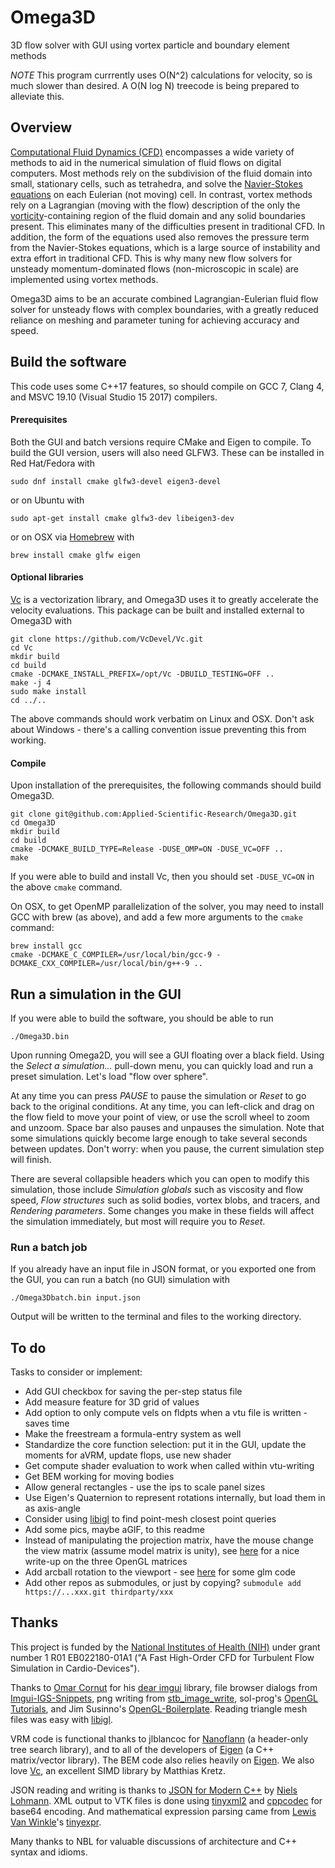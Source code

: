# Omega3D
3D flow solver with GUI using vortex particle and boundary element methods

*NOTE* This program currrently uses O(N^2) calculations for velocity, so is much slower than desired. A O(N log N) treecode is being prepared to alleviate this.


## Overview
[Computational Fluid Dynamics (CFD)](https://en.wikipedia.org/wiki/Computational_fluid_dynamics) encompasses a wide variety of methods to aid in the numerical simulation of fluid flows on digital computers. Most methods rely on the subdivision of the fluid domain into small, stationary cells, such as tetrahedra, and solve the [Navier-Stokes equations](https://en.wikipedia.org/wiki/Navier%E2%80%93Stokes_equations) on each Eulerian (not moving) cell. In contrast, vortex methods rely on a Lagrangian (moving with the flow) description of the only the [vorticity](https://en.wikipedia.org/wiki/Vorticity)-containing region of the fluid domain and any solid boundaries present. This eliminates many of the difficulties present in traditional CFD. In addition, the form of the equations used also removes the pressure term from the Navier-Stokes equations, which is a large source of instability and extra effort in traditional CFD. This is why many new flow solvers for unsteady momentum-dominated flows (non-microscopic in scale) are implemented using vortex methods.

Omega3D aims to be an accurate combined Lagrangian-Eulerian fluid flow solver for unsteady flows with complex boundaries, with a greatly reduced reliance on meshing and parameter tuning for achieving accuracy and speed.


## Build the software
This code uses some C++17 features, so should compile on GCC 7, Clang 4, and MSVC 19.10 (Visual Studio 15 2017) compilers.

#### Prerequisites
Both the GUI and batch versions require CMake and Eigen to compile. To build the GUI version, users will also need GLFW3. These can be installed in Red Hat/Fedora with

    sudo dnf install cmake glfw3-devel eigen3-devel

or on Ubuntu with

    sudo apt-get install cmake glfw3-dev libeigen3-dev

or on OSX via [Homebrew](https://docs.brew.sh/Installation) with

    brew install cmake glfw eigen

#### Optional libraries
[Vc](https://github.com/VcDevel/Vc) is a vectorization library, and Omega3D uses it to greatly accelerate the velocity evaluations. This package can be built and installed external to Omega3D with

    git clone https://github.com/VcDevel/Vc.git
    cd Vc
    mkdir build
    cd build
    cmake -DCMAKE_INSTALL_PREFIX=/opt/Vc -DBUILD_TESTING=OFF ..
    make -j 4
    sudo make install
    cd ../..

The above commands should work verbatim on Linux and OSX. Don't ask about Windows - there's a calling convention issue preventing this from working.

#### Compile
Upon installation of the prerequisites, the following commands should build Omega3D.

    git clone git@github.com:Applied-Scientific-Research/Omega3D.git
    cd Omega3D
    mkdir build
    cd build
    cmake -DCMAKE_BUILD_TYPE=Release -DUSE_OMP=ON -DUSE_VC=OFF ..
    make

If you were able to build and install Vc, then you should set `-DUSE_VC=ON` in the above `cmake` command.

On OSX, to get OpenMP parallelization of the solver, you may need to install GCC with brew (as above), and add a few more arguments to the `cmake` command:

    brew install gcc
    cmake -DCMAKE_C_COMPILER=/usr/local/bin/gcc-9 -DCMAKE_CXX_COMPILER=/usr/local/bin/g++-9 ..


## Run a simulation in the GUI
If you were able to build the software, you should be able to run

    ./Omega3D.bin

Upon running Omega2D, you will see a GUI floating over a black field. Using the *Select a simulation...* pull-down menu, you can quickly load and run a preset simulation. Let's load "flow over sphere".

At any time you can press *PAUSE* to pause the simulation or *Reset* to go back to the original conditions. At any time, you can left-click and drag on the flow field to move your point of view, or use the scroll wheel to zoom and unzoom. Space bar also pauses and unpauses the simulation. Note that some simulations quickly become large enough to take several seconds between updates. Don't worry: when you pause, the current simulation step will finish.

There are several collapsible headers which you can open to modify this simulation, those include *Simulation globals* such as viscosity and flow speed, *Flow structures* such as solid bodies, vortex blobs, and tracers, and *Rendering parameters*. Some changes you make in these fields will affect the simulation immediately, but most will require you to *Reset*.

### Run a batch job
If you already have an input file in JSON format, or you exported one from the GUI, you can run a batch (no GUI) simulation with

    ./Omega3Dbatch.bin input.json

Output will be written to the terminal and files to the working directory.


## To do
Tasks to consider or implement:

* Add GUI checkbox for saving the per-step status file
* Add measure feature for 3D grid of values
* Add option to only compute vels on fldpts when a vtu file is written - saves time
* Make the freestream a formula-entry system as well
* Standardize the core function selection: put it in the GUI, update the moments for aVRM, update flops, use new shader
* Get compute shader evaluation to work when called within vtu-writing
* Get BEM working for moving bodies
* Allow general rectangles - use the ips to scale panel sizes
* Use Eigen's Quaternion to represent rotations internally, but load them in as axis-angle
* Consider using [libigl](https://libigl.github.io/tutorial/#closest-points) to find point-mesh closest point queries
* Add some pics, maybe aGIF, to this readme
* Instead of manipulating the projection matrix, have the mouse change the view matrix (assume model matrix is unity), see [here](https://solarianprogrammer.com/2013/05/22/opengl-101-matrices-projection-view-model/) for a nice write-up on the three OpenGL matrices
* Add arcball rotation to the viewport - see [here](https://www.3dgep.com/understanding-the-view-matrix/) for some glm code
* Add other repos as submodules, or just by copying? `submodule add https://...xxx.git thirdparty/xxx`

## Thanks
This project is funded by the [National Institutes of Health (NIH)](https://www.nih.gov/) under grant number 1 R01 EB022180-01A1 ("A Fast High-Order CFD for Turbulent Flow Simulation in Cardio-Devices").

Thanks to [Omar Cornut](http://www.miracleworld.net/) for his [dear imgui](https://github.com/ocornut/imgui) library, file browser dialogs from [Imgui-IGS-Snippets](https://github.com/gileoo/Imgui-IGS-Snippets), png writing from [stb\_image\_write](https://github.com/nothings/stb/blob/master/stb_image_write.h), sol-prog's [OpenGL Tutorials](https://github.com/sol-prog/OpenGL-101), and Jim Susinno's [OpenGL-Boilerplate](https://github.com/jimbo00000/OpenGL-Boilerplate). Reading triangle mesh files was easy with [libigl](https://github.com/libigl/libigl/).

VRM code is functional thanks to jlblancoc for [Nanoflann](https://github.com/jlblancoc/nanoflann) (a header-only tree search library), and to all of the developers of [Eigen](http://eigen.tuxfamily.org/) (a C++ matrix/vector library). The BEM code also relies heavily on [Eigen](http://eigen.tuxfamily.org/). We also love [Vc](https://github.com/VcDevel/Vc), an excellent SIMD library by Matthias Kretz.

JSON reading and writing is thanks to [JSON for Modern C++](https://github.com/nlohmann/json) by [Niels Lohmann](http://nlohmann.me). XML output to VTK files is done using [tinyxml2](https://github.com/leethomason/tinyxml2) and [cppcodec](https://github.com/tplgy/cppcodec) for base64 encoding. And mathematical expression parsing came from [Lewis Van Winkle](https://codeplea.com/)'s [tinyexpr](https://github.com/codeplea/tinyexpr).

Many thanks to NBL for valuable discussions of architecture and C++ syntax and idioms.
